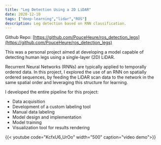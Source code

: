 ```yaml
---
title: "Leg Detection Using a 2D LiDAR"
date: 2020-12-10
tags: ["deep-learning","lidar","ROS"]
description: Leg detection based on RNN classification.
---
```


Github Repo: [https://github.com/PouceHeure/ros_detection_legs](https://github.com/PouceHeure/ros_detection_legs)

This was a personal project aimed at developing a model capable of detecting human legs using a single-layer (2D) LiDAR.

Recurrent Neural Networks (RNNs) are typically applied to temporally ordered data. In this project, I explored the use of an RNN on spatially ordered sequences, by feeding the LiDAR scan data to the network in the same spatial order and leveraging this structure for learning.

I developed the entire pipeline for this project:

- Data acquisition 
- Development of a custom labeling tool 
- Manual data labeling 
- Model design and implementation 
- Model training 
- Visualization tool for results rendering

{{< youtube code="KcfxU6_UrOo" width="500" caption="video demo">}}

